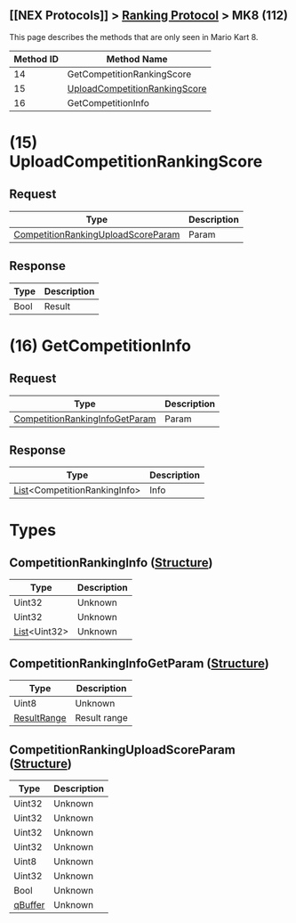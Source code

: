 ## [[NEX Protocols]] > [Ranking Protocol](Ranking-Protocol) > MK8 (112)

This page describes the methods that are only seen in Mario Kart 8.

| Method ID | Method Name |
| --- | --- |
| 14 | GetCompetitionRankingScore |
| 15 | [UploadCompetitionRankingScore](#15-uploadcompetitionrankingscore) |
| 16 | GetCompetitionInfo |

# (15) UploadCompetitionRankingScore
## Request
| Type | Description |
| --- | --- |
| [CompetitionRankingUploadScoreParam] | Param |

## Response
| Type | Description |
| --- | --- |
| Bool | Result |

# (16) GetCompetitionInfo
## Request
| Type | Description |
| --- | --- |
| [CompetitionRankingInfoGetParam] | Param |

## Response
| Type | Description |
| --- | --- |
| [List]&lt;CompetitionRankingInfo&gt; | Info |

# Types
## CompetitionRankingInfo ([Structure])
| Type | Description |
| --- | --- |
| Uint32 | Unknown |
| Uint32 | Unknown |
| [List]&lt;Uint32&gt; | Unknown |

## CompetitionRankingInfoGetParam ([Structure])
| Type | Description |
| --- | --- |
| Uint8 | Unknown |
| [ResultRange] | Result range |

## CompetitionRankingUploadScoreParam ([Structure])
| Type | Description |
| --- | --- |
| Uint32 | Unknown |
| Uint32 | Unknown |
| Uint32 | Unknown |
| Uint32 | Unknown |
| Uint8 | Unknown |
| Uint32 | Unknown |
| Bool | Unknown |
| [qBuffer] | Unknown |

[Result]: NEX-Common-Types#result
[String]: NEX-Common-Types#string
[Buffer]: NEX-Common-Types#buffer
[qBuffer]: NEX-Common-Types#qbuffer
[List]: NEX-Common-Types#list
[Map]: NEX-Common-Types#map
[DateTime]: NEX-Common-Types#datetime
[Structure]: NEX-Common-Types#structure
[Data]: NEX-Common-Types#anydataholder
[ResultRange]: NEX-Common-Types#resultrange-structure
[PID]: NEX-Common-Types#pid

[CompetitionRankingInfo]: #competitionrankinginfo-structure
[CompetitionRankingInfoGetParam]: #competitionrankinginfogetparam-structure
[CompetitionRankingUploadScoreParam]: #competitionrankinguploadscoreparam-structure